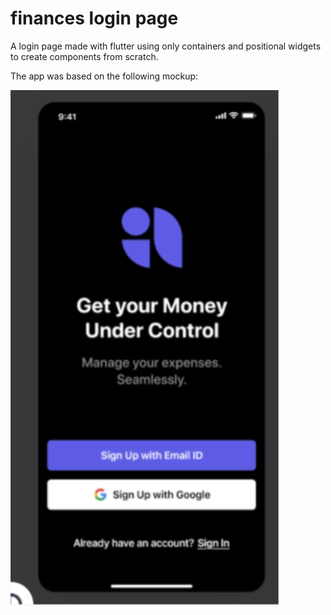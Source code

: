 # finances login page

A login page made with flutter using only containers and positional widgets to create components from scratch.

The app was based on the following mockup:

![Mockup](assets/mockup.png)
